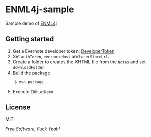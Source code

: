 ENML4j-sample
======

Sample demo of [ENML4j](https://github.com/vanduynslagerp/enml4j-java)

Getting started
-----

1. Get a Evernote developer token: [DeveloperToken](https://www.evernote.com/api/DeveloperToken.action_).
2. Set `authToken`, `evernoteHost` and `userStoreUrl`.
3. Create a folder to creates the XHTML file from the `Notes` and set `downloadFolder`.
4. Build the package
```bash
    $ mvn package
```
5. Execute `ENML4jDemo`

License
-
MIT

*Free Software, Fuck Yeah!*   